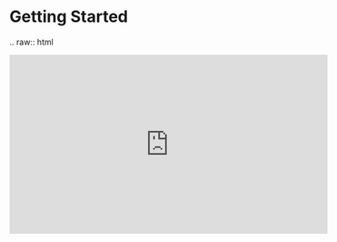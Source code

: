 # Getting Started

.. raw:: html
<iframe width="560" height="315" src="https://www.youtube.com/embed/CF_804k-DVM" frameborder="0" allow="autoplay; encrypted-media" allowfullscreen></iframe>